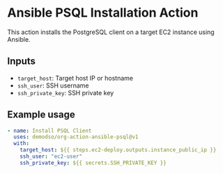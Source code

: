 # Ansible PSQL Installation Action

This action installs the PostgreSQL client on a target EC2 instance using Ansible.

## Inputs

- `target_host`: Target host IP or hostname
- `ssh_user`: SSH username
- `ssh_private_key`: SSH private key

## Example usage

```yaml
- name: Install PSQL Client
  uses: demodso/org-action-ansible-psql@v1
  with:
    target_host: ${{ steps.ec2-deploy.outputs.instance_public_ip }}
    ssh_user: "ec2-user"
    ssh_private_key: ${{ secrets.SSH_PRIVATE_KEY }}
```
